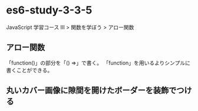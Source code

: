 # es6-study-3-3-5
JavaScript 学習コース III > 関数を学ぼう > アロー関数

## アロー関数
「function()」の部分を「() =>」で書く。
「function」を用いるよりシンプルに書くことができる。

## 丸いカバー画像に隙間を開けたボーダーを装飾でつける
